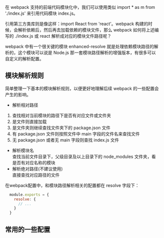 在 webpack 支持的前端代码模块化中，我们可以使用类似 import * as m from './index.js' 来引用代码模块 index.js。

引用第三方类库则是像这样：import React from 'react'。webpack 构建的时候，会解析依赖后，然后再去加载依赖的模块文件，那么 webpack 如何将上述编写的 ./index.js 或 react 解析成对应的模块文件路径呢？

webpack 中有一个很关键的模块 enhanced-resolve 就是处理依赖模块路径的解析的，这个模块可以说是 Node.js 那一套模块路径解析的增强版本，有很多可以自定义的解析配置。

## 模块解析规则

简单整理一下基本的模块解析规则，以便更好地理解后续 webpack 的一些配置会产生的影响。

- 解析相对路径   
1. 查找相对当前模块的路径下是否有对应文件或文件夹
2. 是文件则直接加载
3. 是文件夹则继续查找文件夹下的 package.json 文件
4. 有 package.json 文件则按照文件中 main 字段的文件名来查找文件
5. 无 package.json 或者无 main 字段则查找 index.js 文件
- 解析模块名   
查找当前文件目录下，父级目录及以上目录下的 node_modules 文件夹，看是否有对应名称的模块
- 解析绝对路径(不建议使用)   
直接查找对应路径的文件

在webpack配置中，和模块路径解析相关的配置都在 resolve 字段下：

```js
  module.exports = {
    resolve: {
      // ...
    }
  }
```

## 常用的一些配置
